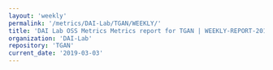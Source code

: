 ```yaml
---
layout: 'weekly'
permalink: '/metrics/DAI-Lab/TGAN/WEEKLY/'
title: 'DAI Lab OSS Metrics Metrics report for TGAN | WEEKLY-REPORT-2019-03-03'
organization: 'DAI-Lab'
repository: 'TGAN'
current_date: '2019-03-03'
---
```

